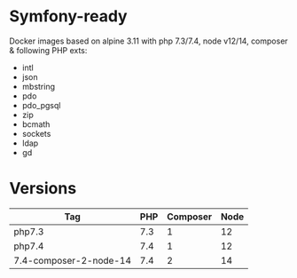 Symfony-ready
=============

Docker images based on alpine 3.11 with php 7.3/7.4, node v12/14, composer & following PHP exts:
- intl
- json
- mbstring
- pdo
- pdo_pgsql
- zip
- bcmath
- sockets
- ldap
- gd


# Versions

| Tag                    | PHP | Composer | Node |
|------------------------|-----|----------|------|
| php7.3                 | 7.3 | 1        | 12   |
| php7.4                 | 7.4 | 1        | 12   |
| 7.4-composer-2-node-14 | 7.4 | 2        | 14   |
